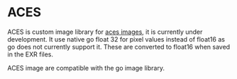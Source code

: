 # ACES

ACES is custom image library for [aces images](https://www.oscars.org/science-technology/sci-tech-projects/aces),
it is currently under development.
It use native go float 32
for pixel values instead of float16 as go does not currently support it.
These are converted to float16 when saved in the EXR files.

ACES image are compatible with the go image library.
